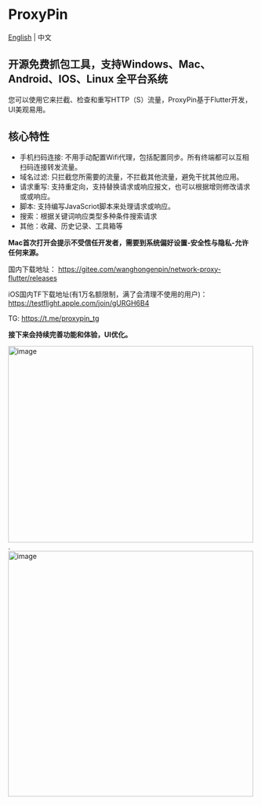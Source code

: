 # ProxyPin

[English](README_EN.md) | 中文

## 开源免费抓包工具，支持Windows、Mac、Android、IOS、Linux 全平台系统

您可以使用它来拦截、检查和重写HTTP（S）流量，ProxyPin基于Flutter开发，UI美观易用。

## 核心特性

* 手机扫码连接: 不用手动配置Wifi代理，包括配置同步。所有终端都可以互相扫码连接转发流量。
* 域名过滤: 只拦截您所需要的流量，不拦截其他流量，避免干扰其他应用。
* 请求重写: 支持重定向，支持替换请求或响应报文，也可以根据增则修改请求或或响应。
* 脚本: 支持编写JavaScriot脚本来处理请求或响应。
* 搜索：根据关键词响应类型多种条件搜索请求
* 其他：收藏、历史记录、工具箱等

**Mac首次打开会提示不受信任开发者，需要到系统偏好设置-安全性与隐私-允许任何来源。**

国内下载地址： https://gitee.com/wanghongenpin/network-proxy-flutter/releases

iOS国内TF下载地址(有1万名额限制，满了会清理不使用的用户)： https://testflight.apple.com/join/gURGH6B4

TG: https://t.me/proxypin_tg

**接下来会持续完善功能和体验，UI优化。**

<img alt="image"  width="500px" height="400px" src="https://github.com/wanghongenpin/network-proxy-flutter/assets/24794200/67a2feb1-f1c3-4c0c-8737-5abe62c34794">.    <img alt="image"   height="500px" src="https://github.com/wanghongenpin/network_proxy_flutter/assets/24794200/1bb4b1ec-ec5c-44a7-add7-f0f94c8765b9">


